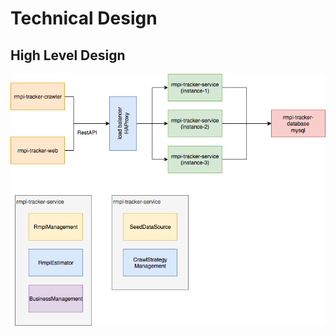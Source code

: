 # Technical Design

## High Level Design

![rmpi tracker technical design](https://github.com/chaungng/rmpi-tracker/blob/master/docs/images/rmpi_tracker_technical_design.png)
